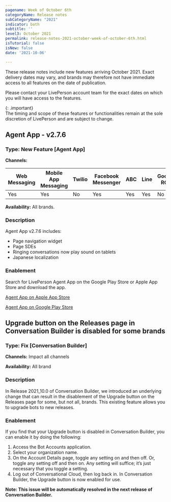 ```yaml
---
pagename: Week of October 6th
categoryName: Release notes
subCategoryName: "2021"
indicator: both
subtitle: ''
level3: October 2021
permalink: release-notes-2021-october-week-of-october-6th.html
isTutorial: false
isNew: false
date: '2021-10-06'

---
```


These release notes include new features arriving October 2021. Exact delivery dates may vary, and brands may therefore not have immediate access to all features on the date of publication.

Please contact your LivePerson account team for the exact dates on which you will have access to the features.

{: .important}  
The timing and scope of these features or functionalities remain at the sole discretion of LivePerson and are subject to change.

## Agent App - v2.7.6

### Type: New Feature [Agent App]

**Channels:**

<div class="tablecontainer">

<table class="releasenotes">

<thead>

<tr class="categoryrow">

<th>Web Messaging</th>

<th>Mobile App Messaging</th>

<th>Twilio</th>

<th>Facebook Messenger</th>

<th>ABC</th>

<th>Line</th>

<th>Google RCS</th>

<th>Google My Business</th>

<th>WhatsApp Business</th>

<th>CM</th>

<th>WeChat</th>

<th>Chat</th>

</tr>

</thead>

<tbody>

<tr>

<td>Yes</td>

<td>Yes</td>

<td>No</td>

<td>Yes</td>

<td>Yes</td>

<td>Yes</td>

<td>No</td>

<td>No</td>

<td>Yes</td>

<td>No</td>

<td>No</td>

<td>No</td>

</tr>

</tbody>

</table>

</div>

**Availability:** All brands.

### Description

Agent App v2.7.6 includes:

* Page navigation widget
* Page SDEs
* Ringing conversations now play sound on tablets
* Japanese localization

### Enablement

Search for LivePerson Agent App on the Google Play Store or Apple App Store and download the app.

[Agent App on Apple App Store](https://apps.apple.com/us/app/liveperson-agent-app/id1533849048)

[Agent App on Google Play Store](https://play.google.com/store/apps/details?id=com.liveperson.LiveEngageMessaging)

## Upgrade button on the Releases page in Conversation Builder is disabled for some brands

### Type: Fix [Conversation Builder]

**Channels:** Impact all channels

**Availability:** All brand

### Description

In Release 2021_10.0 of Conversation Builder, we introduced an underlying change that can result in the disablement of the Upgrade button on the Releases page for some, but not all, brands. This existing feature allows you to upgrade bots to new releases.

### Enablement

If you find that your Upgrade button is disabled in Conversation Builder, you can enable it by doing the following:

1. Access the Bot Accounts application.
2. Select your organization name.
3. On the Account Details page, toggle any setting on and then off. Or, toggle any setting off and then on. Any setting will suffice; it’s just necessary that you toggle a setting.
4. Log out of Conversational Cloud, then log back in.
In Conversation Builder, the Upgrade button is now enabled for use.

**Note: This issue will be automatically resolved in the next release of Conversation Builder.**

